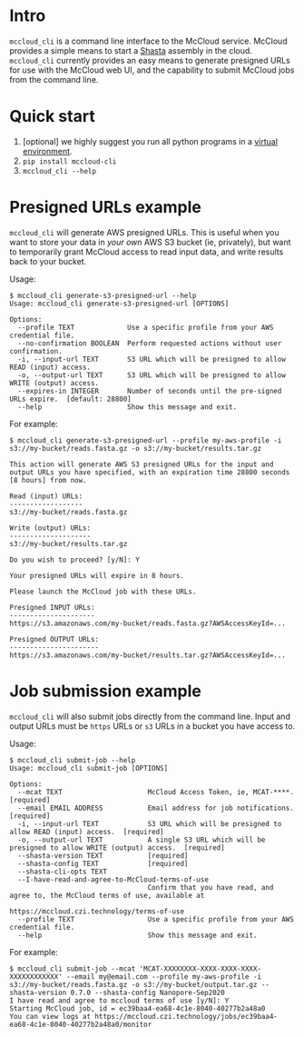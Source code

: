 # Intro

`mccloud_cli` is a command line interface to the McCloud service. McCloud provides
a simple means to start a [Shasta](https://github.com/chanzuckerberg/shasta) assembly
in the cloud. `mccloud_cli` currently provides an easy means to generate presigned URLs for use with the
McCloud web UI, and the capability to submit McCloud jobs from the command line.

# Quick start

1. [optional] we highly suggest you run all python programs in a
   [virtual environment](https://docs.python.org/3/tutorial/venv.html).
2. `pip install mccloud-cli`
3. `mccloud_cli --help`

# Presigned URLs example

`mccloud_cli` will generate AWS presigned URLs. This is useful when you want to store your
data in _your own_ AWS S3 bucket (ie, privately), but want to temporarily grant McCloud
access to read input data, and write results back to your bucket.

Usage:

```
$ mccloud_cli generate-s3-presigned-url --help
Usage: mccloud_cli generate-s3-presigned-url [OPTIONS]

Options:
  --profile TEXT             Use a specific profile from your AWS credential file.
  --no-confirmation BOOLEAN  Perform requested actions without user confirmation.
  -i, --input-url TEXT       S3 URL which will be presigned to allow READ (input) access.
  -o, --output-url TEXT      S3 URL which will be presigned to allow WRITE (output) access.
  --expires-in INTEGER       Number of seconds until the pre-signed URLs expire.  [default: 28800]
  --help                     Show this message and exit.
```

For example:

```
$ mccloud_cli generate-s3-presigned-url --profile my-aws-profile -i s3://my-bucket/reads.fasta.gz -o s3://my-bucket/results.tar.gz

This action will generate AWS S3 presigned URLs for the input and output URLs you have specified, with an expiration time 28800 seconds [8 hours] from now.

Read (input) URLs:
------------------
s3://my-bucket/reads.fasta.gz

Write (output) URLs:
--------------------
s3://my-bucket/results.tar.gz

Do you wish to proceed? [y/N]: Y

Your presigned URLs will expire in 8 hours.

Please launch the McCloud job with these URLs.

Presigned INPUT URLs:
---------------------
https://s3.amazonaws.com/my-bucket/reads.fasta.gz?AWSAccessKeyId=...

Presigned OUTPUT URLs:
----------------------
https://s3.amazonaws.com/my-bucket/results.tar.gz?AWSAccessKeyId=...
```

# Job submission example

`mccloud_cli` will also submit jobs directly from the command line. Input and output URLs must
be `https` URLs or `s3` URLs in a bucket you have access to.

Usage:

```
$ mccloud_cli submit-job --help
Usage: mccloud_cli submit-job [OPTIONS]

Options:
  --mcat TEXT                     McCloud Access Token, ie, MCAT-****.  [required]
  --email EMAIL ADDRESS           Email address for job notifications.  [required]
  -i, --input-url TEXT            S3 URL which will be presigned to allow READ (input) access.  [required]
  -o, --output-url TEXT           A single S3 URL which will be presigned to allow WRITE (output) access.  [required]
  --shasta-version TEXT           [required]
  --shasta-config TEXT            [required]
  --shasta-cli-opts TEXT
  --I-have-read-and-agree-to-McCloud-terms-of-use
                                  Confirm that you have read, and agree to, the McCloud terms of use, available at
                                  https://mccloud.czi.technology/terms-of-use
  --profile TEXT                  Use a specific profile from your AWS credential file.
  --help                          Show this message and exit.
```

For example:

```
$ mccloud_cli submit-job --mcat 'MCAT-XXXXXXXX-XXXX-XXXX-XXXX-XXXXXXXXXXXX' --email my@email.com --profile my-aws-profile -i s3://my-bucket/reads.fasta.gz -o s3://my-bucket/output.tar.gz --shasta-version 0.7.0 --shasta-config Nanopore-Sep2020
I have read and agree to mccloud terms of use [y/N]: Y
Starting McCloud job, id = ec39baa4-ea68-4c1e-8040-40277b2a48a0
You can view logs at https://mccloud.czi.technology/jobs/ec39baa4-ea68-4c1e-8040-40277b2a48a0/monitor
```
